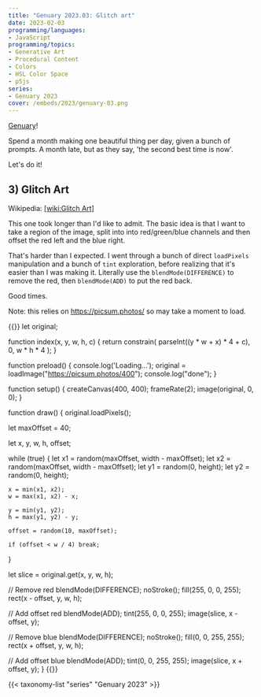 ```yaml
---
title: "Genuary 2023.03: Glitch art"
date: 2023-02-03
programming/languages:
- JavaScript
programming/topics:
- Generative Art
- Procedural Content
- Colors
- HSL Color Space
- p5js
series:
- Genuary 2023
cover: /embeds/2023/genuary-03.png
---
```

[Genuary](https://genuary.art/)! 

Spend a month making one beautiful thing per day, given a bunch of prompts. A month late, but as they say, 'the second best time is now'.  

Let's do it!

## 3) Glitch Art

<!--more-->

Wikipedia: [[wiki:Glitch Art]]()

This one took longer than I'd like to admit. The basic idea is that I want to take a region of the image, split into into red/green/blue channels and then offset the red left and the blue right. 

That's harder than I expected. I went through a bunch of direct `loadPixels` manipulation and a bunch of `tint` exploration, before realizing that it's easier than I was making it. Literally use the `blendMode(DIFFERENCE)` to remove the red, then `blendMode(ADD)` to put the red back. 

Good times. 

Note: this relies on https://picsum.photos/ so may take a moment to load. 

{{<p5js width="400" height="420">}}
let original;

function index(x, y, w, h, c) {
  return constrain(
    parseInt((y * w + x) * 4 + c),
    0,
    w * h * 4
  );
}

function preload() {
  console.log('Loading...');
  original = loadImage("https://picsum.photos/400");
  console.log("done");
}

function setup() {
  createCanvas(400, 400);
  frameRate(2);
  image(original, 0, 0);
}

function draw() {
  original.loadPixels();
  
  let maxOffset = 40;
  
  let x, y, w, h, offset;
  
  while (true) {
    let x1 = random(maxOffset, width - maxOffset);
    let x2 = random(maxOffset, width - maxOffset);
    let y1 = random(0, height);
    let y2 = random(0, height);

    x = min(x1, x2);
    w = max(x1, x2) - x;

    y = min(y1, y2);
    h = max(y1, y2) - y;

    offset = random(10, maxOffset);
  
    if (offset < w / 4) break;
  }
  
  let slice = original.get(x, y, w, h);
  
  // Remove red
  blendMode(DIFFERENCE);
  noStroke(); 
  fill(255, 0, 0, 255);
  rect(x - offset, y, w, h);
  
  // Add offset red
  blendMode(ADD);
  tint(255, 0, 0, 255);
  image(slice, x - offset, y);
  
  // Remove blue
  blendMode(DIFFERENCE);
  noStroke(); 
  fill(0, 0, 255, 255);
  rect(x + offset, y, w, h);
  
  // Add offset blue
  blendMode(ADD);
  tint(0, 0, 255, 255);
  image(slice, x + offset, y);
}
{{</p5js>}}

{{< taxonomy-list "series" "Genuary 2023" >}}
